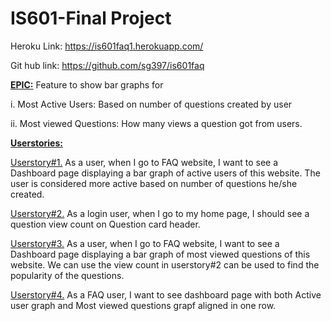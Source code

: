 # IS601-Final Project

Heroku Link: https://is601faq1.herokuapp.com/

Git hub link: https://github.com/sg397/is601faq

<b> <u>EPIC:</u></b> Feature to show bar graphs for 

i. Most Active Users: Based on number of questions created by user

ii. Most viewed Questions: How many views a question got from users.


<b><u>Userstories:</u></b>

<u>Userstory#1.</u> As a user, when I go to FAQ website, I want to see a Dashboard page displaying a bar graph of active users of this website. The user is considered more active based on number of questions he/she created.
 
<u>Userstory#2.</u> As a login user, when I go to my home page, I should see a question view count on Question card header.  

<u>Userstory#3.</u> As a user, when I go to FAQ website, I want to see a Dashboard page displaying a bar graph of most viewed questions of this website. We can use the view count in userstory#2 can be used to find the popularity of the questions.

<u>Userstory#4.</u> As a FAQ user, I want to see dashboard page with both Active user graph and Most viewed questions grapf aligned in one row.


